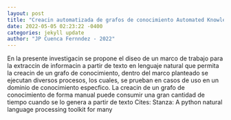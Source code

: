 ```yaml
--- 
layout: post 
title: "Creacin automatizada de grafos de conocimiento Automated Knowledge Graph Creation" 
date: 2022-05-05 02:23:22 -0400 
categories: jekyll update 
author: "JP Cuenca Fernndez - 2022" 
--- 
```

En la presente investigacin se propone el diseo de un marco de trabajo para la extraccin de informacin a partir de texto en lenguaje natural que permita la creacin de un grafo de conocimiento, dentro del marco planteado se ejecutan diversos procesos, los cuales, se prueban en casos de uso en un dominio de conocimiento especfico. La creacin de un grafo de conocimiento de forma manual puede consumir una gran cantidad de tiempo cuando se lo genera a partir de texto Cites: Stanza: A python natural language processing toolkit for many